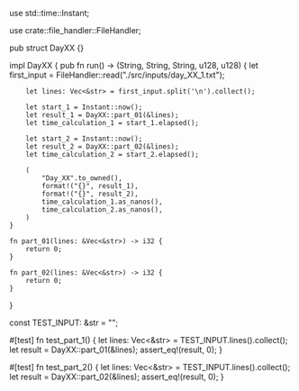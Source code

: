 use std::time::Instant;

use crate::file_handler::FileHandler;

pub struct DayXX {}

impl DayXX {
    pub fn run() -> (String, String, String, u128, u128) {
        let first_input = FileHandler::read("./src/inputs/day_XX_1.txt");

        let lines: Vec<&str> = first_input.split('\n').collect();

        let start_1 = Instant::now();
        let result_1 = DayXX::part_01(&lines);
        let time_calculation_1 = start_1.elapsed();

        let start_2 = Instant::now();
        let result_2 = DayXX::part_02(&lines);
        let time_calculation_2 = start_2.elapsed();

        (
            "Day_XX".to_owned(),
            format!("{}", result_1),
            format!("{}", result_2),
            time_calculation_1.as_nanos(),
            time_calculation_2.as_nanos(),
        )
    }

    fn part_01(lines: &Vec<&str>) -> i32 {
        return 0;
    }

    fn part_02(lines: &Vec<&str>) -> i32 {
        return 0;
    }
}

const TEST_INPUT: &str = "";

#[test]
fn test_part_1() {
    let lines: Vec<&str> = TEST_INPUT.lines().collect();
    let result = DayXX::part_01(&lines);
    assert_eq!(result, 0);
}

#[test]
fn test_part_2() {
    let lines: Vec<&str> = TEST_INPUT.lines().collect();
    let result = DayXX::part_02(&lines);
    assert_eq!(result, 0);
}
